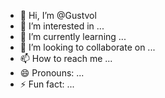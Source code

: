 - 👋 Hi, I’m @Gustvol
- 👀 I’m interested in ...
- 🌱 I’m currently learning ...
- 💞️ I’m looking to collaborate on ...
- 📫 How to reach me ...
- 😄 Pronouns: ...
- ⚡ Fun fact: ...

<!---
Gustvol/Gustvol is a ✨ special ✨ repository because its `README.md` (this file) appears on your GitHub profile.
You can click the Preview link to take a look at your changes.
--->
